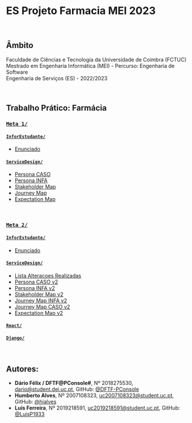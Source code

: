 # ES Projeto Farmacia MEI 2023

<br />

## Âmbito

Faculdade de Ciências e Tecnologia da Universidade de Coimbra (FCTUC) <br />
Mestrado em Engenharia Informática (MEI) - Percurso: Engenharia de Software <br />
Engenharia de Serviços (ES) - 2022/2023 <br />

<br />

## Trabalho Prático: Farmácia

### [`Meta 1/`](Meta%201/)

#### [`InforEstudante/`](Meta%201/InforEstudante/)
- [Enunciado](Meta%201/InforEstudante/TP%202022-2023%20(2S)%20-%20Part%201.pdf)

#### [`ServiceDesign/`](Meta%201/ServiceDesign/)
- [Persona CASO](Meta%201/ServiceDesign/Persona_CASO.pdf)
- [Persona INFA](Meta%201/ServiceDesign/Persona_INFA.pdf)
- [Stakeholder Map](Meta%201/ServiceDesign/Stakeholder_Map.pdf)
- [Journey Map](Meta%201/ServiceDesign/JourneyMap_AllInOne.pdf)
- [Expectation Map](Meta%201/ServiceDesign/Expectation%20Map.pdf)

<br />

### [`Meta 2/`](Meta%202/)

#### [`InforEstudante/`](Meta%202/InforEstudante/)
- [Enunciado](Meta%202/InforEstudante/TP%202022-2023%20(2S)%20-%20Part%202.pdf)

#### [`ServiceDesign/`](Meta%202/ServiceDesign/)
- [Lista Alteracoes Realizadas](Meta%202/ServiceDesign/Lista_Alteracoes_Realizadas.pdf)
- [Persona CASO v2](Meta%202/ServiceDesign/Persona_CASO_V2.pdf)
- [Persona INFA v2](Meta%202/ServiceDesign/Persona_INFA_V2.pdf)
- [Stakeholder Map v2](Meta%202/ServiceDesign/Stakeholder_Map_V2.pdf)
- [Journey Map INFA v2](Meta%202/ServiceDesign/Journey_Map_INFA_V2.pdf)
- [Journey Map CASO v2](Meta%202/ServiceDesign/Journey_Map_CASO_V2.pdf)
- [Expectation Map v2](Expectation_Map_INFA_CASO_V2.pdf)

#### [`React/`](Meta%202/React/src/)

#### [`Django/`](Meta%202/Django/)

<br />

## Autores:
* **Dário Félix / DFTF@PConsole#**, Nº 2018275530, [dario@student.dei.uc.pt](mailto:dario@student.dei.uc.pt), GitHub: [@DFTF-PConsole](https://github.com/DFTF-PConsole)
* **Humberto Alves**, Nº 2007108323, [uc2007108323@student.uc.pt](mailto:uc2007108323@student.uc.pt), GitHub: [@hjalves](https://github.com/hjalves)
* **Luís Ferreira**, Nº 2019218591, [uc2019218591@student.uc.pt](mailto:uc2019218591@student.uc.pt), GitHub: [@LuisP1933](https://github.com/LuisP1933)
